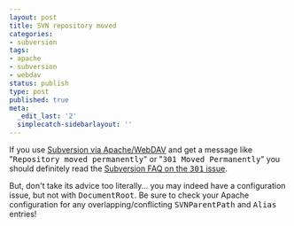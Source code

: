 ```yaml
---
layout: post
title: SVN repository moved
categories:
- subversion
tags:
- apache
- subversion
- webdav
status: publish
type: post
published: true
meta:
  _edit_last: '2'
  simplecatch-sidebarlayout: ''
---
```

If you use <a href="http://subversion.tigris.org/webdav-usage.html">Subversion via Apache/WebDAV</a> and get a message like "<tt>Repository moved permanently</tt>" or "<tt>301 Moved Permanently</tt>" you should definitely read the <a href="http://subversion.tigris.org/faq.html#301-error">Subversion FAQ on the <tt>301</tt> issue</a>.

But, don't take its advice too literally... you may indeed have a configuration issue, but not with <tt>DocumentRoot</tt>.  Be sure to check your Apache configuration for any overlapping/conflicting <tt>SVNParentPath</tt> and <tt>Alias</tt> entries!
